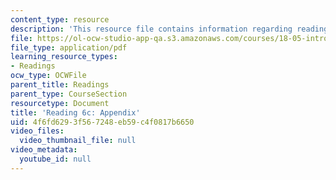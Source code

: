 ```yaml
---
content_type: resource
description: 'This resource file contains information regarding reading 6c: appendix.'
file: https://ol-ocw-studio-app-qa.s3.amazonaws.com/courses/18-05-introduction-to-probability-and-statistics-spring-2014/4f6fd6293f567248eb59c4f0817b6650_MIT18_05S14_Reading6c.pdf
file_type: application/pdf
learning_resource_types:
- Readings
ocw_type: OCWFile
parent_title: Readings
parent_type: CourseSection
resourcetype: Document
title: 'Reading 6c: Appendix'
uid: 4f6fd629-3f56-7248-eb59-c4f0817b6650
video_files:
  video_thumbnail_file: null
video_metadata:
  youtube_id: null
---
```

